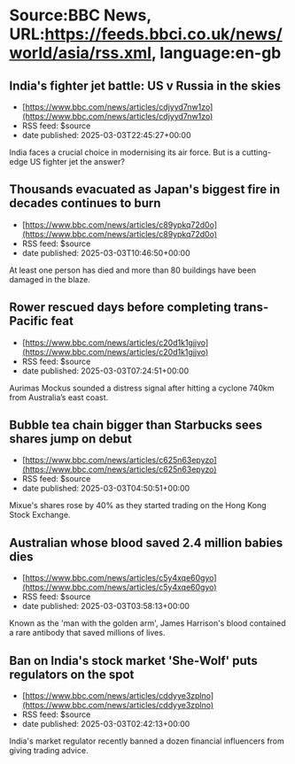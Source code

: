 # Source:BBC News, URL:https://feeds.bbci.co.uk/news/world/asia/rss.xml, language:en-gb

## India's fighter jet battle: US v Russia in the skies
 - [https://www.bbc.com/news/articles/cdjyyd7nw1zo](https://www.bbc.com/news/articles/cdjyyd7nw1zo)
 - RSS feed: $source
 - date published: 2025-03-03T22:45:27+00:00

India faces a crucial choice in modernising its air force. But is a cutting-edge US fighter jet the answer?

## Thousands evacuated as Japan's biggest fire in decades continues to burn
 - [https://www.bbc.com/news/articles/c89ypkq72d0o](https://www.bbc.com/news/articles/c89ypkq72d0o)
 - RSS feed: $source
 - date published: 2025-03-03T10:46:50+00:00

At least one person has died and more than 80 buildings have been damaged in the blaze.

## Rower rescued days before completing trans-Pacific feat
 - [https://www.bbc.com/news/articles/c20d1k1gjjvo](https://www.bbc.com/news/articles/c20d1k1gjjvo)
 - RSS feed: $source
 - date published: 2025-03-03T07:24:51+00:00

Aurimas Mockus sounded a distress signal after hitting a cyclone 740km from Australia’s east coast.

## Bubble tea chain bigger than Starbucks sees shares jump on debut
 - [https://www.bbc.com/news/articles/c625n63epyzo](https://www.bbc.com/news/articles/c625n63epyzo)
 - RSS feed: $source
 - date published: 2025-03-03T04:50:51+00:00

Mixue's shares rose by 40% as they started trading on the Hong Kong Stock Exchange.

## Australian whose blood saved 2.4 million babies dies
 - [https://www.bbc.com/news/articles/c5y4xqe60gyo](https://www.bbc.com/news/articles/c5y4xqe60gyo)
 - RSS feed: $source
 - date published: 2025-03-03T03:58:13+00:00

Known as the 'man with the golden arm', James Harrison's blood contained a rare antibody that saved millions of lives.

## Ban on India's stock market 'She-Wolf' puts regulators on the spot
 - [https://www.bbc.com/news/articles/cddyye3zplno](https://www.bbc.com/news/articles/cddyye3zplno)
 - RSS feed: $source
 - date published: 2025-03-03T02:42:13+00:00

India's market regulator recently banned a dozen financial influencers from giving trading advice.

